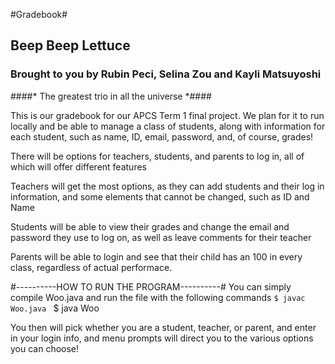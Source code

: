 #Gradebook#
## Beep Beep Lettuce ##
### Brought to you by Rubin Peci, Selina Zou and Kayli Matsuyoshi ###
####* The greatest trio in all the universe *####

This is our gradebook for our APCS Term 1 final project. We plan for it to run locally and be able to manage a class of students, along with information for each student, such as name, ID, email, password, and, of course, grades! 

There will be options for teachers, students, and parents to log in, all of which will offer different features 

Teachers will get the most options, as they can add students and their log in information, and some elements that cannot be changed, such as ID and Name

Students will be able to view their grades and change the email and password they use to log on, as well as leave comments for their teacher

Parents will be able to login and see that their child has an 100 in every class, regardless of actual performace.

#----------HOW TO RUN THE PROGRAM----------#
You can simply compile Woo.java and run the file with the following commands
` $ javac Woo.java 
` $ java Woo 

You then will pick whether you are a student, teacher, or parent, and enter in your login info, and menu prompts will direct you to the various options you can choose!
